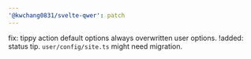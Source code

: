```yaml
---
'@kwchang0831/svelte-qwer': patch
---
```


fix: tippy action default options always overwritten user options.
!added: status tip. `user/config/site.ts` might need migration.
